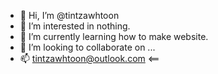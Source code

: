 - 👋 Hi, I’m @tintzawhtoon
- 👀 I’m interested in nothing.
- 🌱 I’m currently learning how to make website.
- 💞️ I’m looking to collaborate on ...
- 📫 tintzawhtoon@outlook.com <== 

<!---
tintzawhtoon/tintzawhtoon is a ✨ special ✨ repository because its `README.md` (this file) appears on your GitHub profile.
You can click the Preview link to take a look at your changes.
--->
